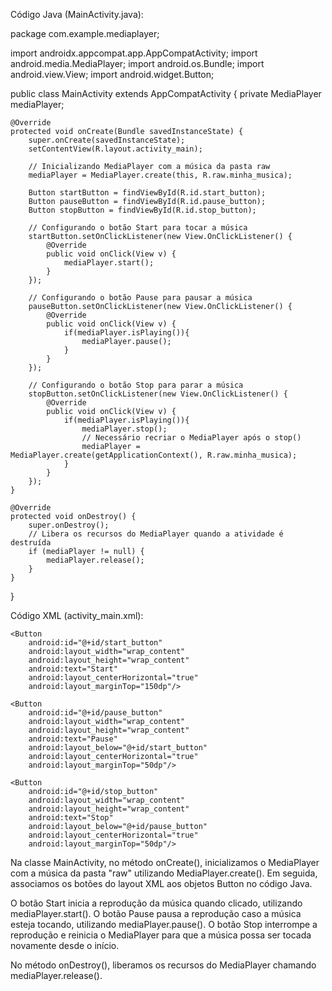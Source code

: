 Código Java (MainActivity.java):

package com.example.mediaplayer;

import androidx.appcompat.app.AppCompatActivity;
import android.media.MediaPlayer;
import android.os.Bundle;
import android.view.View;
import android.widget.Button;

public class MainActivity extends AppCompatActivity {
    private MediaPlayer mediaPlayer;

    @Override
    protected void onCreate(Bundle savedInstanceState) {
        super.onCreate(savedInstanceState);
        setContentView(R.layout.activity_main);

        // Inicializando MediaPlayer com a música da pasta raw
        mediaPlayer = MediaPlayer.create(this, R.raw.minha_musica);

        Button startButton = findViewById(R.id.start_button);
        Button pauseButton = findViewById(R.id.pause_button);
        Button stopButton = findViewById(R.id.stop_button);

        // Configurando o botão Start para tocar a música
        startButton.setOnClickListener(new View.OnClickListener() {
            @Override
            public void onClick(View v) {
                mediaPlayer.start();
            }
        });

        // Configurando o botão Pause para pausar a música
        pauseButton.setOnClickListener(new View.OnClickListener() {
            @Override
            public void onClick(View v) {
                if(mediaPlayer.isPlaying()){
                    mediaPlayer.pause();
                }
            }
        });

        // Configurando o botão Stop para parar a música
        stopButton.setOnClickListener(new View.OnClickListener() {
            @Override
            public void onClick(View v) {
                if(mediaPlayer.isPlaying()){
                    mediaPlayer.stop();
                    // Necessário recriar o MediaPlayer após o stop()
                    mediaPlayer = MediaPlayer.create(getApplicationContext(), R.raw.minha_musica);
                }
            }
        });
    }

    @Override
    protected void onDestroy() {
        super.onDestroy();
        // Libera os recursos do MediaPlayer quando a atividade é destruída
        if (mediaPlayer != null) {
            mediaPlayer.release();
        }
    }
}

Código XML (activity_main.xml):

<?xml version="1.0" encoding="utf-8"?>
<RelativeLayout xmlns:android="http://schemas.android.com/apk/res/android"
    xmlns:tools="http://schemas.android.com/tools"
    android:layout_width="match_parent"
    android:layout_height="match_parent"
    tools:context=".MainActivity">

    <Button
        android:id="@+id/start_button"
        android:layout_width="wrap_content"
        android:layout_height="wrap_content"
        android:text="Start"
        android:layout_centerHorizontal="true"
        android:layout_marginTop="150dp"/>

    <Button
        android:id="@+id/pause_button"
        android:layout_width="wrap_content"
        android:layout_height="wrap_content"
        android:text="Pause"
        android:layout_below="@+id/start_button"
        android:layout_centerHorizontal="true"
        android:layout_marginTop="50dp"/>

    <Button
        android:id="@+id/stop_button"
        android:layout_width="wrap_content"
        android:layout_height="wrap_content"
        android:text="Stop"
        android:layout_below="@+id/pause_button"
        android:layout_centerHorizontal="true"
        android:layout_marginTop="50dp"/>

</RelativeLayout>

Na classe MainActivity, no método onCreate(), inicializamos o MediaPlayer com a música da pasta "raw" utilizando MediaPlayer.create(). Em seguida, associamos os botões do layout XML aos objetos Button no código Java.

O botão Start inicia a reprodução da música quando clicado, utilizando mediaPlayer.start(). O botão Pause pausa a reprodução caso a música esteja tocando, utilizando mediaPlayer.pause(). O botão Stop interrompe a reprodução e reinicia o MediaPlayer para que a música possa ser tocada novamente desde o início.

No método onDestroy(), liberamos os recursos do MediaPlayer chamando mediaPlayer.release().